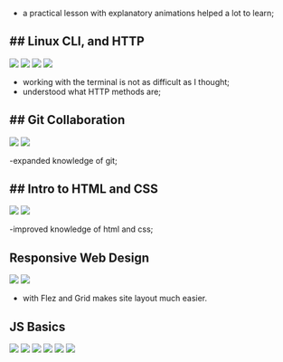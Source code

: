 - a practical lesson with explanatory animations helped a lot to learn;

<h2>## Linux CLI, and HTTP</h2>

<img src="https://github.com/zadorogniyandrey/kottans-frontend/blob/main/task_linux_cli/quiz1.jpg">
<img src="https://github.com/zadorogniyandrey/kottans-frontend/blob/main/task_linux_cli/quiz2.jpg">
<img src="https://github.com/zadorogniyandrey/kottans-frontend/blob/main/task_linux_cli/quiz3.jpg">
<img src="https://github.com/zadorogniyandrey/kottans-frontend/blob/main/task_linux_cli/quiz4.jpg">

- working with the terminal is not as difficult as I thought;
- understood what HTTP methods are;

<h2>## Git Collaboration</h2>

<img src="https://github.com/zadorogniyandrey/kottans-frontend/blob/main/task_git_collaboration/git.jpg">
<img src="https://github.com/zadorogniyandrey/kottans-frontend/blob/main/task_git_collaboration/git2.jpg">

-expanded knowledge of git;

<h2>## Intro to HTML and CSS</h2>

<img src="https://github.com/zadorogniyandrey/kottans-frontend/blob/main/task_html_css_intro/HTML.jpg">
<img src="https://github.com/zadorogniyandrey/kottans-frontend/blob/main/task_html_css_intro/CSS.jpg">

-improved knowledge of html and css;

## Responsive Web Design

<img src="https://github.com/zadorogniyandrey/kottans-frontend/blob/main/task_responsive_web_design/frog.jpg">
<img src="https://github.com/zadorogniyandrey/kottans-frontend/blob/main/task_responsive_web_design/carrot.jpg">

- with Flez and Grid makes site layout much easier.

## JS Basics

<img src="https://github.com/zadorogniyandrey/kottans-frontend/blob/main/task_js_basics/jsData.jpg">
<img src="https://github.com/zadorogniyandrey/kottans-frontend/blob/main/task_js_basics/jsBasic.jpg">
<img src="https://github.com/zadorogniyandrey/kottans-frontend/blob/main/task_js_basics/Functional_Programming.jpg">
<img src="https://github.com/zadorogniyandrey/kottans-frontend/blob/main/task_js_basics/ES6.jpg">
<img src="https://github.com/zadorogniyandrey/kottans-frontend/blob/main/task_js_basics/Algoritm2.jpg">
<img src="https://github.com/zadorogniyandrey/kottans-frontend/blob/main/task_js_basics/Algoritm.jpg">
